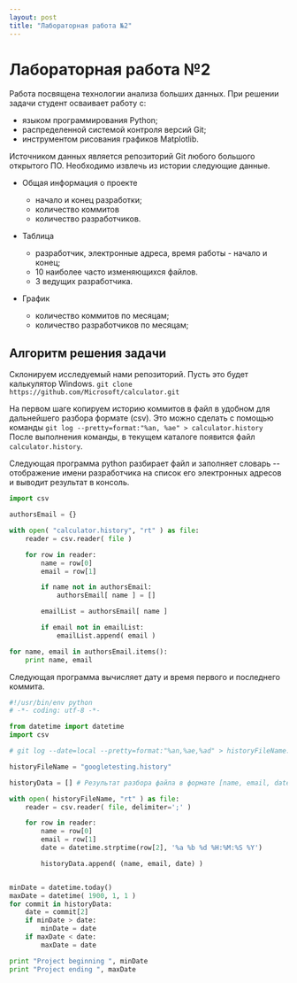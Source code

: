 ```yaml
---
layout: post
title: "Лабораторная работа №2"
---
```


# Лабораторная работа №2

Работа посвящена технологии анализа больших данных.
При решении задачи студент осваивает работу с:
+ языком программирования Python;
+ распределенной системой контроля версий Git;
+ инструментом рисования графиков Matplotlib.

Источником данных является репозиторий Git любого большого открытого ПО.
Необходимо извлечь из истории следующие данные.
+ Общая информация о проекте
  - начало и конец разработки;
  - количество коммитов
  - количество разработчиков.
+ Таблица
  - разработчик, электронные адреса, время работы - начало и конец;
  - 10 наиболее часто изменяющихся файлов.
  - 3 ведущих разработчика.

+ График
  - количество коммитов по месяцам;
  - количество разработчиков по месяцам;


## Алгоритм решения задачи

Склонируем исследуемый нами репозиторий. Пусть это будет калькулятор Windows.
`git clone https://github.com/Microsoft/calculator.git`

На первом шаге копируем историю коммитов в файл в удобном для дальнейшего разбора формате (csv).
Это можно сделать с помощью команды `git log --pretty=format:"%an, %ae" > calculator.history`
После выполнения команды, в текущем каталоге появится файл `calculator.history`.

Следующая программа python разбирает файл и заполняет словарь -- отображение имени разработчика на список его электронных адресов и выводит результат в консоль.

```python
import csv

authorsEmail = {}

with open( "calculator.history", "rt" ) as file:
    reader = csv.reader( file )

    for row in reader:
        name = row[0]
        email = row[1]

        if name not in authorsEmail:
            authorsEmail[ name ] = []

        emailList = authorsEmail[ name ]

        if email not in emailList:
            emailList.append( email )

for name, email in authorsEmail.items():
    print name, email
```

Следующая программа вычисляет дату и время первого и последнего коммита.

```python
#!/usr/bin/env python
# -*- coding: utf-8 -*-

from datetime import datetime
import csv

# git log --date=local --pretty=format:"%an,%ae,%ad" > historyFileName.txt

historyFileName = "googletesting.history"

historyData = [] # Результат разбора файла в формате [name, email, date]

with open( historyFileName, "rt" ) as file:
    reader = csv.reader( file, delimiter=';' )

    for row in reader:
        name = row[0]
        email = row[1]
        date = datetime.strptime(row[2], '%a %b %d %H:%M:%S %Y')

        historyData.append( (name, email, date) )


minDate = datetime.today()
maxDate = datetime( 1900, 1, 1 )
for commit in historyData:
    date = commit[2]
    if minDate > date:
        minDate = date
    if maxDate < date:
        maxDate = date

print "Project beginning ", minDate
print "Project ending ", maxDate

```


